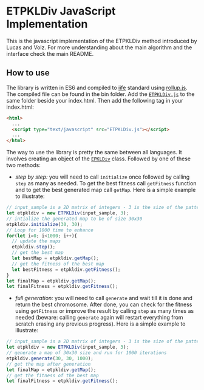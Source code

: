 # ETPKLDiv JavaScript Implementation

This is the javascript implementation of the ETPKLDiv method introduced by Lucas and Volz. For more understanding about the main algorithm and the interface check the main README.

## How to use
The library is written in ES6 and compiled to [iife](https://developer.mozilla.org/en-US/docs/Glossary/IIFE) standard using [rollup.js](https://rollupjs.org/guide/en/). The compiled file can be found in the bin folder. Add the [`ETPKLDiv.js`]() to the same folder beside your index.html. Then add the following tag in your index.html:
```html
<html>
  ...
  <script type="text/javascript" src="ETPKLDiv.js"></script>
  ...
</html>
```

The way to use the library is pretty the same between all languages. It involves creating an object of the [`EPKLDiv`]() class. Followed by one of these two methods:

- *step by step:* you will need to call `initialize` once followed by calling `step` as many as needed. To get the best fitness call `getFitness` function and to get the best generated map call `getMap`. Here is a simple example to illustrate:

```javascript
// input_sample is a 2D matrix of integers - 3 is the size of the pattern being sampled
let etpkldiv = new ETPKLDiv(input_sample, 3);
// intialize the generated map to be of size 30x30
etpkldiv.initialize(30, 30);
// Loop for 1000 time to enhance
for(let i=0; i<1000; i++){
  // update the maps
  etpkldiv.step();
  // get the best map
  let bestMap = etpkldiv.getMap();
  // get the fitness of the best map
  let bestFitness = etpkldiv.getFitness();
}
let finalMap = etpkldiv.getMap();
let finalFitness = etpkldiv.getFitness();
```

- *full generation:* you will need to call `generate` and wait till it is done and return the best chromosome. After done, you can check for the fitness using `getFitness` or improve the result by calling `step` as many times as needed (beware: calling `generate` again will restart everything from scratch erasing any previous progress). Here is a simple example to illustrate:

```javascript
// input_sample is a 2D matrix of integers - 3 is the size of the pattern being sampled
let etpkldiv = new ETPKLDiv(input_sample, 3);
// generate a map of 30x30 size and run for 1000 iterations
etpkldiv.generate(30, 30, 1000);
// get the map after generation
let finalMap = etpkldiv.getMap();
// get the fitness of the best map
let finalFitness = etpkldiv.getFitness();
```
